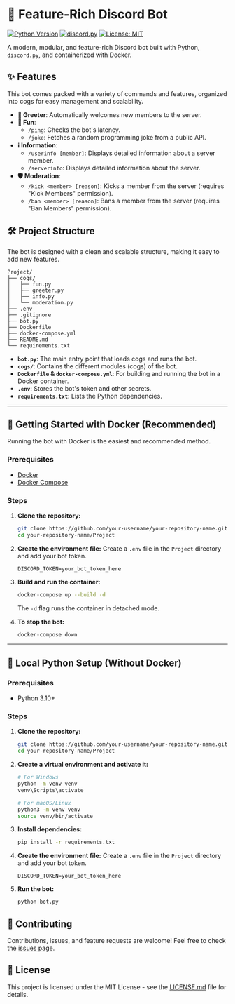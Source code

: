 # 🚀 Feature-Rich Discord Bot

[![Python Version](https://img.shields.io/badge/python-3.10-blue.svg)](https://www.python.org/downloads/release/python-3100/)
[![discord.py](https://img.shields.io/badge/discord.py-2.3.2-blue.svg)](https://github.com/Rapptz/discord.py)
[![License: MIT](https://img.shields.io/badge/License-MIT-yellow.svg)](https://opensource.org/licenses/MIT)

A modern, modular, and feature-rich Discord bot built with Python, `discord.py`, and containerized with Docker.

## ✨ Features

This bot comes packed with a variety of commands and features, organized into cogs for easy management and scalability.

- **👋 Greeter**: Automatically welcomes new members to the server.
- **🤣 Fun**:
  - `/ping`: Checks the bot's latency.
  - `/joke`: Fetches a random programming joke from a public API.
- **ℹ️ Information**:
  - `/userinfo [member]`: Displays detailed information about a server member.
  - `/serverinfo`: Displays detailed information about the server.
- **🛡️ Moderation**:
  - `/kick <member> [reason]`: Kicks a member from the server (requires "Kick Members" permission).
  - `/ban <member> [reason]`: Bans a member from the server (requires "Ban Members" permission).

## 🛠️ Project Structure

The bot is designed with a clean and scalable structure, making it easy to add new features.

```
Project/
├── cogs/
│   ├── fun.py
│   ├── greeter.py
│   ├── info.py
│   └── moderation.py
├── .env
├── .gitignore
├── bot.py
├── Dockerfile
├── docker-compose.yml
├── README.md
└── requirements.txt
```

- **`bot.py`**: The main entry point that loads cogs and runs the bot.
- **`cogs/`**: Contains the different modules (cogs) of the bot.
- **`Dockerfile` & `docker-compose.yml`**: For building and running the bot in a Docker container.
- **`.env`**: Stores the bot's token and other secrets.
- **`requirements.txt`**: Lists the Python dependencies.

---

## 🐳 Getting Started with Docker (Recommended)

Running the bot with Docker is the easiest and recommended method.

### Prerequisites

- [Docker](https://www.docker.com/get-started)
- [Docker Compose](https://docs.docker.com/compose/install/)

### Steps

1.  **Clone the repository:**
    ```bash
    git clone https://github.com/your-username/your-repository-name.git
    cd your-repository-name/Project
    ```

2.  **Create the environment file:**
    Create a `.env` file in the `Project` directory and add your bot token.
    ```env
    DISCORD_TOKEN=your_bot_token_here
    ```

3.  **Build and run the container:**
    ```bash
    docker-compose up --build -d
    ```
    The `-d` flag runs the container in detached mode.

4.  **To stop the bot:**
    ```bash
    docker-compose down
    ```

---

## 🐍 Local Python Setup (Without Docker)

### Prerequisites

- Python 3.10+

### Steps

1.  **Clone the repository:**
    ```bash
    git clone https://github.com/your-username/your-repository-name.git
    cd your-repository-name/Project
    ```

2.  **Create a virtual environment and activate it:**
    ```bash
    # For Windows
    python -m venv venv
    venv\Scripts\activate

    # For macOS/Linux
    python3 -m venv venv
    source venv/bin/activate
    ```

3.  **Install dependencies:**
    ```bash
    pip install -r requirements.txt
    ```

4.  **Create the environment file:**
    Create a `.env` file in the `Project` directory and add your bot token.
    ```env
    DISCORD_TOKEN=your_bot_token_here
    ```

5.  **Run the bot:**
    ```bash
    python bot.py
    ```

## 🤝 Contributing

Contributions, issues, and feature requests are welcome! Feel free to check the [issues page](https://github.com/your-username/your-repository-name/issues).

## 📜 License

This project is licensed under the MIT License - see the [LICENSE.md](https://opensource.org/licenses/MIT) file for details.
